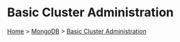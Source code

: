 # Basic Cluster Administration

[Home](../README.md) > [MongoDB](./readme.md) > [Basic Cluster Administration](./basic-cluster-administration.md)